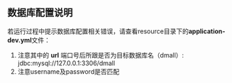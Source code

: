 
## 数据库配置说明
若运行过程中提示数据库配置相关错误，请查看resource目录下的**application-dev.yml**文件：
1. 注意其中的 **url** 端口号后所跟是否为目标数据库名（dmall）: jdbc:mysql://127.0.0.1:3306/dmall
2. 注意username及password是否匹配
